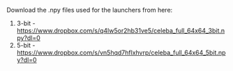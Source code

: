 Download the .npy files used for the launchers from here:
1. 3-bit - https://www.dropbox.com/s/q4lw5or2hb31ve5/celeba_full_64x64_3bit.npy?dl=0
2. 5-bit - https://www.dropbox.com/s/vn5hqd7hflxhvrp/celeba_full_64x64_5bit.npy?dl=0
